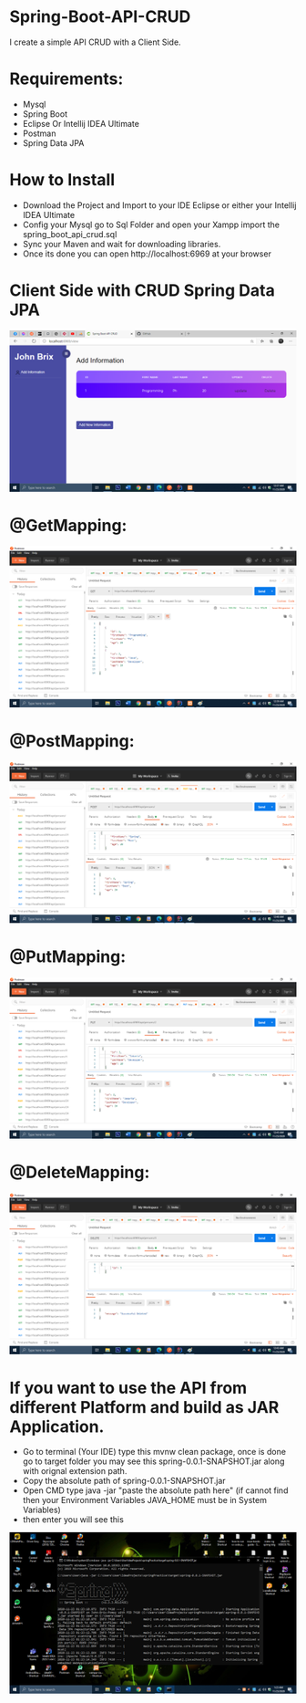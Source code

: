 # Spring-Boot-API-CRUD
I create a simple API CRUD with a Client Side.

<h1>Requirements: </h1>

- Mysql
- Spring Boot
- Eclipse Or Intellij IDEA Ultimate
- Postman
- Spring Data JPA

<h1> How to Install </h1>

- Download the Project and Import to your IDE Eclipse or either your Intellij IDEA Ultimate
- Config your Mysql go to Sql Folder and open your Xampp import the spring_boot_api_crud.sql
- Sync your Maven and wait for downloading libraries.
- Once its done you can open http://localhost:6969 at your browser

<h1>Client Side with CRUD Spring Data JPA </h1>

<img src="screenshot/1.png">

<h1>@GetMapping: </h1>

<img src="screenshot/2_get.png">

<h1>@PostMapping: </h1>

<img src="screenshot/3_created.png">


<h1>@PutMapping: </h1>

<img src="screenshot/4_updated.png">

<h1>@DeleteMapping: </h1>

<img src="screenshot/5_deleted.png">

<h1>If you want to use the API from different Platform and build as JAR Application.</h1>

- Go to terminal (Your IDE) type this mvnw clean package, once is done go to target folder you may see this spring-0.0.1-SNAPSHOT.jar along with orignal extension path.
- Copy the absolute path of spring-0.0.1-SNAPSHOT.jar
- Open CMD type java -jar "paste the absolute path here" (if cannot find then your Environment Variables JAVA_HOME must be in System Variables)
- then enter you will see this

<img src="screenshot/6.png">



